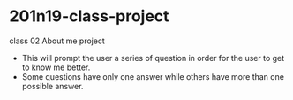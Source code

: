 # 201n19-class-project
class 02 About me project
- This will prompt the user a series of question in order for the user to get to know me better.
- Some questions have only one answer while others have more than one possible answer.
